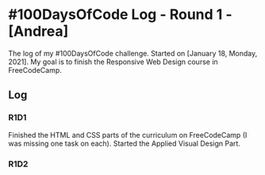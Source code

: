 # #100DaysOfCode Log - Round 1 - [Andrea]

The log of my #100DaysOfCode challenge. Started on [January 18, Monday, 2021]. My goal is to finish the Responsive Web Design course in FreeCodeCamp.

## Log

### R1D1 
Finished the HTML and CSS parts of the curriculum on FreeCodeCamp (I was missing one task on each). Started the Applied Visual Design Part.

### R1D2
